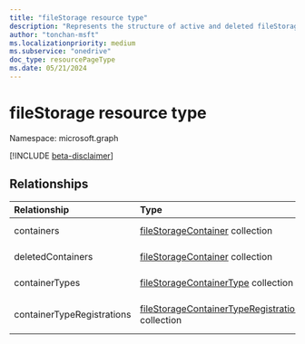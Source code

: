```yaml
---
title: "fileStorage resource type"
description: "Represents the structure of active and deleted fileStorageContainer objects."
author: "tonchan-msft"
ms.localizationpriority: medium
ms.subservice: "onedrive"
doc_type: resourcePageType
ms.date: 05/21/2024
---
```


# fileStorage resource type

Namespace: microsoft.graph

[!INCLUDE [beta-disclaimer](../../includes/beta-disclaimer.md)]


## Relationships
|Relationship|Type|Description|
|:---|:---|:---|
|containers|[fileStorageContainer](../resources/filestoragecontainer.md) collection|The collection of active **fileStorageContainer** resources.|
|deletedContainers|[fileStorageContainer](../resources/filestoragecontainer.md) collection|The collection of deleted **fileStorageContainer** resources.|
|containerTypes|[fileStorageContainerType](../resources/filestoragecontainertype.md) collection|The collection of fileStorageContainerType resources|
|containerTypeRegistrations|[fileStorageContainerTypeRegistration](../resources/filestoragecontainertyperegistration.md) collection|The collection of fileStorageContainerTypeRegistration resources|
